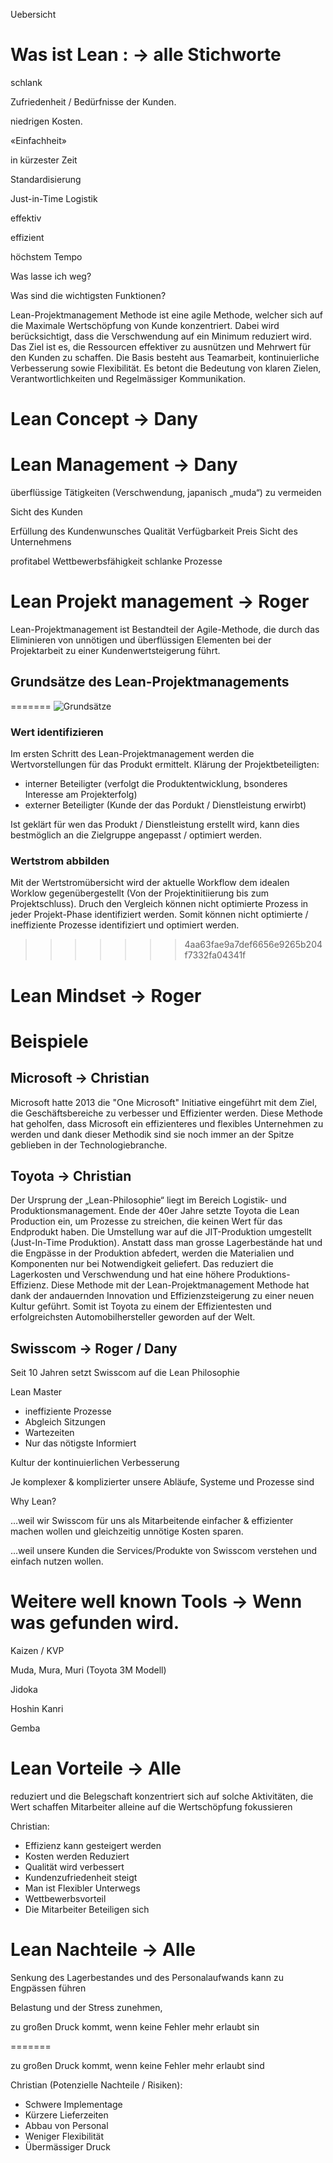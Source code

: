 Uebersicht


# Was ist Lean : -> alle Stichworte

schlank

Zufriedenheit / Bedürfnisse der Kunden.

niedrigen Kosten.

«Einfachheit»

in kürzester Zeit

Standardisierung

Just-in-Time Logistik

effektiv

effizient

höchstem Tempo

Was lasse ich weg?

Was sind die wichtigsten Funktionen?


Lean-Projektmanagement Methode ist eine agile Methode, welcher sich auf die Maximale Wertschöpfung von Kunde konzentriert. Dabei wird berücksichtigt, dass die Verschwendung auf ein Minimum reduziert wird. Das Ziel ist es, die Ressourcen effektiver zu ausnützen und Mehrwert für den Kunden zu schaffen. Die Basis besteht aus Teamarbeit, kontinuierliche Verbesserung sowie Flexibilität. Es betont die Bedeutung von klaren Zielen, Verantwortlichkeiten und Regelmässiger Kommunikation.

# Lean Concept -> Dany 


# Lean Management -> Dany
überflüssige Tätigkeiten (Verschwendung, japanisch „muda“) zu vermeiden

Sicht des Kunden

Erfüllung des Kundenwunsches
Qualität
Verfügbarkeit
Preis
Sicht des Unternehmens

profitabel
Wettbewerbsfähigkeit
schlanke Prozesse

# Lean Projekt management -> Roger
Lean-Projektmanagement ist Bestandteil der Agile-Methode, die durch das Eliminieren von unnötigen und überflüssigen Elementen bei der Projektarbeit zu einer Kundenwertsteigerung führt.

## Grundsätze des Lean-Projektmanagements

=======
![Grundsätze](./images/prj-mgmt-grundsaetze.png)

### Wert identifizieren
Im ersten Schritt des Lean-Projektmanagement werden die Wertvorstellungen für das Produkt ermittelt. Klärung der Projektbeteiligten:

- interner Beteiligter (verfolgt die Produktentwicklung, bsonderes Interesse am Projekterfolg)
- externer Beteiligter (Kunde der das Pordukt / Dienstleistung erwirbt)

Ist geklärt für wen das Produkt / Dienstleistung erstellt wird, kann dies bestmöglich an die Zielgruppe angepasst / optimiert werden.

### Wertstrom abbilden
Mit der Wertstromübersicht wird der aktuelle Workflow dem idealen Worklow gegenübergestellt (Von der Projektinitiierung bis zum Projektschluss).
Druch den Vergleich können nicht optimierte Prozess in jeder Projekt-Phase identifiziert werden. 
Somit können nicht optimierte / ineffiziente Prozesse identifiziert und optimiert werden.
>>>>>>> 4aa63fae9a7def6656e9265b204f7332fa04341f


# Lean Mindset -> Roger

# Beispiele
## Microsoft -> Christian 

Microsoft hatte 2013 die "One Microsoft" Initiative eingeführt mit dem Ziel, die Geschäftsbereiche zu verbesser und Effizienter werden. Diese Methode hat geholfen, dass Microsoft ein effizienteres und flexibles Unternehmen zu werden und dank dieser Methodik sind sie noch immer an der Spitze geblieben in der Technologiebranche.

## Toyota -> Christian

Der Ursprung der „Lean-Philosophie“ liegt im Bereich Logistik- und Produktionsmanagement. Ende der 40er Jahre setzte Toyota die Lean Production ein, um Prozesse zu streichen, die keinen Wert für das Endprodukt haben. Die Umstellung war auf die JIT-Produktion umgestellt (Just-In-Time Produktion). Anstatt dass man grosse Lagerbestände hat und die Engpässe in der Produktion abfedert, werden die Materialien und Komponenten nur bei Notwendigkeit geliefert. Das reduziert die Lagerkosten und Verschwendung und hat eine höhere Produktions-Effizienz. Diese Methode mit der Lean-Projektmanagement Methode hat dank der andauernden Innovation und Effizienzsteigerung zu einer neuen Kultur geführt. Somit ist Toyota zu einem der Effizientesten und erfolgreichsten Automobilhersteller geworden auf der Welt.

## Swisscom -> Roger / Dany
Seit 10 Jahren setzt Swisscom auf die Lean Philosophie

Lean Master
- ineffiziente Prozesse
- Abgleich Sitzungen
- Wartezeiten
- Nur das nötigste Informiert


Kultur der kontinuierlichen Verbesserung

 Je komplexer & komplizierter unsere Abläufe, Systeme und Prozesse sind

 Why Lean? 

…weil wir Swisscom für uns als Mitarbeitende einfacher & effizienter machen wollen und gleichzeitig unnötige Kosten sparen.

…weil unsere Kunden die Services/Produkte von Swisscom verstehen und einfach nutzen wollen.


# Weitere well known Tools -> Wenn was gefunden wird.

Kaizen / KVP

Muda, Mura, Muri (Toyota 3M Modell)

Jidoka

Hoshin Kanri

Gemba



# Lean Vorteile -> Alle 
reduziert und die Belegschaft konzentriert sich auf solche Aktivitäten, die Wert schaffen
Mitarbeiter alleine auf die Wertschöpfung fokussieren



Christian: 
- Effizienz kann gesteigert werden
- Kosten werden Reduziert
- Qualität wird verbessert 
- Kundenzufriedenheit steigt
- Man ist Flexibler Unterwegs
- Wettbewerbsvorteil
- Die Mitarbeiter Beteiligen sich

# Lean Nachteile -> Alle 
Senkung des Lagerbestandes und des Personalaufwands kann zu Engpässen führen

Belastung und der Stress zunehmen,

zu großen Druck kommt, wenn keine Fehler mehr erlaubt sin

=======

zu großen Druck kommt, wenn keine Fehler mehr erlaubt sind

Christian (Potenzielle Nachteile / Risiken): 
- Schwere Implementage
- Kürzere Lieferzeiten
- Abbau von Personal
- Weniger Flexibilität
- Übermässiger Druck